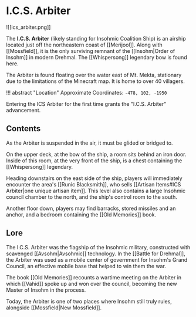 # I.C.S. Arbiter

![[ics_arbiter.png]]

The **I.C.S. Arbiter** (likely standing for Insohmic Coalition Ship) is an airship located just off the northeastern coast of [[Merijool]]. Along with [[Mossfield]], it is the only surviving remnant of the [[Insohm|Order of Insohm]] in modern Drehmal. The [[Whispersong]] legendary bow is found here.

The Arbiter is found floating over the water east of Mt. Mekta, stationary due to the limitations of the Minecraft map. It is home to over 40 villagers.

!!! abstract "Location"
    Approximate Coordinates: `-478, 102, -1950`

Entering the ICS Arbiter for the first time grants the "I.C.S. Arbiter" advancement.

## Contents

As the Arbiter is suspended in the air, it must be glided or bridged to.

On the upper deck, at the bow of the ship, a room sits behind an iron door. Inside of this room, at the very front of the ship, is a chest containing the [[Whispersong]] legendary.

Heading downstairs on the east side of the ship, players will immediately encounter the area's [[Runic Blacksmith]], who sells [[Artisan Items#ICS Arbiter|one unique artisan item]]. This level also contains a large Insohmic council chamber to the north, and the ship's control room to the south.

Another floor down, players may find barracks, stored missiles and an anchor, and a bedroom containing the [[Old Memories]] book.

## Lore

The I.C.S. Arbiter was the flagship of the Insohmic military, constructed with scavenged [[Avsohm|Avsohmic]] technology. In the [[Battle for Drehmal]], the Arbiter was used as a mobile center of government for Insohm's Grand Council, an effective mobile base that helped to win them the war.

The book [[Old Memories]] recounts a wartime meeting on the Arbiter in which [[Vahid]] spoke up and won over the council, becoming the new Master of Insohm in the process.

Today, the Arbiter is one of two places where Insohm still truly rules, alongside [[Mossfield|New Mossfield]].
